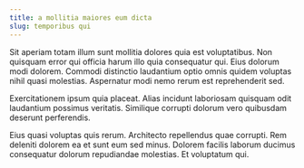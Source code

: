 ```yaml
---
title: a mollitia maiores eum dicta
slug: temporibus qui
---
```


Sit aperiam totam illum sunt mollitia dolores quia est voluptatibus. Non quisquam error qui officia harum illo quia consequatur qui. Eius dolorum modi dolorem. Commodi distinctio laudantium optio omnis quidem voluptas nihil quasi molestias. Aspernatur modi nemo rerum est reprehenderit sed.

Exercitationem ipsum quia placeat. Alias incidunt laboriosam quisquam odit laudantium possimus veritatis. Similique corrupti dolorum vero quibusdam deserunt perferendis.

Eius quasi voluptas quis rerum. Architecto repellendus quae corrupti. Rem deleniti dolorem ea et sunt eum sed minus. Dolorem facilis laborum ducimus consequatur dolorum repudiandae molestias. Et voluptatum qui.
